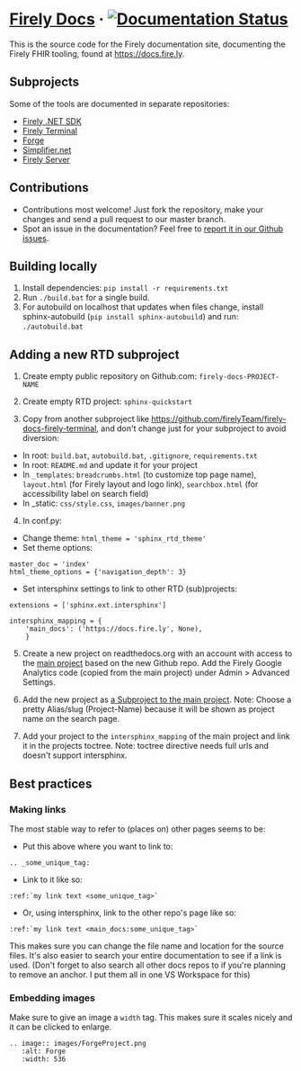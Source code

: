 # [Firely Docs](https://docs.fire.ly/) &middot; [![Documentation Status](https://readthedocs.org/projects/simplifier/badge/?version=latest)](https://docs.fire.ly/)

This is the source code for the Firely documentation site, documenting the Firely FHIR tooling, found at https://docs.fire.ly.

## Subprojects
Some of the tools are documented in separate repositories:
* [Firely .NET SDK](https://github.com/FirelyTeam/firely-docs-firely-net-sdk)
* [Firely Terminal](https://github.com/FirelyTeam/firely-docs-firely-terminal)
* [Forge](https://github.com/FirelyTeam/firely-docs-forge)
* [Simplifier.net](https://github.com/FirelyTeam/firely-docs-simplifier)
* [Firely Server](https://github.com/FirelyTeam/firely-docs-firely-server)

## Contributions
* Contributions most welcome! Just fork the repository, make your changes and send a pull request to our master branch.
* Spot an issue in the documentation? Feel free to [report it in our Github issues](https://github.com/FirelyTeam/firely-docs/issues).

## Building locally
1. Install dependencies: `pip install -r requirements.txt` 
2. Run `./build.bat` for a single build.
3. For autobuild on localhost that updates when files change, install sphinx-autobuild (`pip install sphinx-autobuild`) and run: `./autobuild.bat`

## Adding a new RTD subproject

1. Create empty public repository on Github.com: `firely-docs-PROJECT-NAME`

2. Create empty RTD project: `sphinx-quickstart`

3. Copy from another subproject like https://github.com/firelyTeam/firely-docs-firely-terminal, and don't change just for your subproject to avoid diversion:
  * In root: `build.bat`, `autobuild.bat`, `.gitignore`, `requirements.txt`
  * In root: `README.md` and update it for your project
  * In `_templates`: `breadcrumbs.html` (to customize top page name), `layout.html` (for Firely layout and logo link), `searchbox.html` (for accessibility label on search field)
  * In _static: `css/style.css`, `images/banner.png`

4. In conf.py:
  * Change theme: `html_theme = 'sphinx_rtd_theme'`
  * Set theme options:
  
  ```
  master_doc = 'index'
  html_theme_options = {'navigation_depth': 3}
  ```
  
  * Set intersphinx settings to link to other RTD (sub)projects:
  
  ```
  extensions = ['sphinx.ext.intersphinx']

  intersphinx_mapping = {
      'main_docs': ('https://docs.fire.ly', None),
      }
  ```

5. Create a new project on readthedocs.org with an account with access to the [main project](https://readthedocs.org/projects/simplifier/) based on the new Github repo. Add the Firely Google Analytics code (copied from the main project) under Admin > Advanced Settings.

6. Add the new project as [a Subproject to the main project](https://readthedocs.org/dashboard/simplifier/subprojects/). Note: Choose a pretty Alias/slug (Project-Name) because it will be shown as project name on the search page.

7. Add your project to the `intersphinx_mapping` of the main project and link it in the projects toctree. Note: toctree directive needs full urls and doesn't support intersphinx.

## Best practices

### Making links

The most stable way to refer to (places on) other pages seems to be:
* Put this above where you want to link to:
```
.. _some_unique_tag:
```
* Link to it like so: 
```
:ref:`my link text <some_unique_tag>`
```
* Or, using intersphinx, link to the other repo's page like so:
```
:ref:`my link text <main_docs:some_unique_tag>`
```

This makes sure you can change the file name and location for the source files. It's also easier to search your entire documentation to see if a link is used. (Don't forget to also search all other docs repos to if you're planning to remove an anchor. I put them all in one VS Workspace for this)

### Embedding images

Make sure to give an image a `width` tag. This makes sure it scales nicely and it can be clicked to enlarge.

```
.. image:: images/ForgeProject.png
   :alt: Forge
   :width: 536
```



